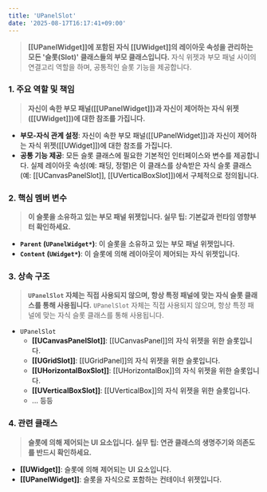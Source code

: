 ```yaml
---
title: 'UPanelSlot'
date: '2025-08-17T16:17:41+09:00'
---
```

> **[[UPanelWidget]]에 포함된 자식 [[UWidget]]의 레이아웃 속성을 관리하는 모든 '슬롯(Slot)' 클래스들의 부모 클래스입니다.** 자식 위젯과 부모 패널 사이의 연결고리 역할을 하며, 공통적인 슬롯 기능을 제공합니다.

### **1. 주요 역할 및 책임**
> **자신이 속한 부모 패널([[UPanelWidget]])과 자신이 제어하는 자식 위젯([[UWidget]])에 대한 참조를 가집니다.**
* **부모-자식 관계 설정**:
	자신이 속한 부모 패널([[UPanelWidget]])과 자신이 제어하는 자식 위젯([[UWidget]])에 대한 참조를 가집니다.
* **공통 기능 제공**:
	모든 슬롯 클래스에 필요한 기본적인 인터페이스와 변수를 제공합니다. 실제 레이아웃 속성(예: 패딩, 정렬)은 이 클래스를 상속받은 자식 슬롯 클래스(예: [[UCanvasPanelSlot]], [[UVerticalBoxSlot]])에서 구체적으로 정의됩니다.

### **2. 핵심 멤버 변수**
> **이 슬롯을 소유하고 있는 부모 패널 위젯입니다. 실무 팁: 기본값과 런타임 영향부터 확인하세요.**
* **`Parent` (`UPanelWidget*`)**:
	이 슬롯을 소유하고 있는 부모 패널 위젯입니다.
* **`Content` (`UWidget*`)**:
	이 슬롯에 의해 레이아웃이 제어되는 자식 위젯입니다.

### **3. 상속 구조**
> **`UPanelSlot` 자체는 직접 사용되지 않으며, 항상 특정 패널에 맞는 자식 슬롯 클래스를 통해 사용됩니다.**
`UPanelSlot` 자체는 직접 사용되지 않으며, 항상 특정 패널에 맞는 자식 슬롯 클래스를 통해 사용됩니다.
*   `UPanelSlot`
    * **[[UCanvasPanelSlot]]**:
    	[[UCanvasPanel]]의 자식 위젯을 위한 슬롯입니다.
    * **[[UGridSlot]]**:
    	[[UGridPanel]]의 자식 위젯을 위한 슬롯입니다.
    * **[[UHorizontalBoxSlot]]**:
    	[[UHorizontalBox]]의 자식 위젯을 위한 슬롯입니다.
    * **[[UVerticalBoxSlot]]**:
    	[[UVerticalBox]]의 자식 위젯을 위한 슬롯입니다.
    *   ... 등등

### **4. 관련 클래스**
> **슬롯에 의해 제어되는 UI 요소입니다. 실무 팁: 연관 클래스의 생명주기와 의존도를 반드시 확인하세요.**
* **[[UWidget]]**:
	슬롯에 의해 제어되는 UI 요소입니다.
* **[[UPanelWidget]]**:
	슬롯을 자식으로 포함하는 컨테이너 위젯입니다.
